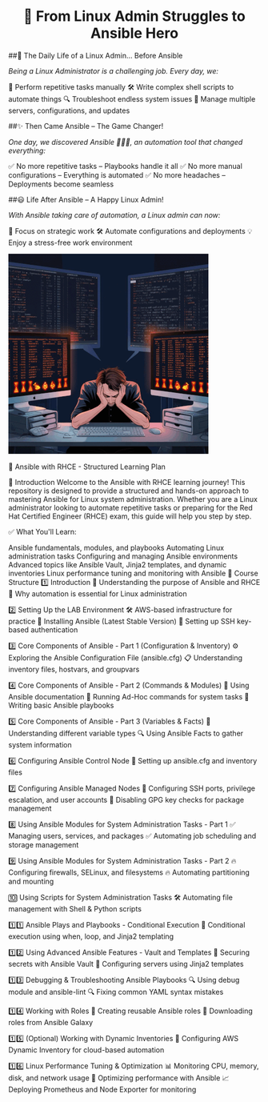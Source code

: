 
<h1 align="center">🚀 From Linux Admin Struggles to Ansible Hero</h1>


##📌 The Daily Life of a Linux Admin... Before Ansible

*Being a Linux Administrator is a challenging job. Every day, we:*

🔄 Perform repetitive tasks manually
🛠️ Write complex shell scripts to automate things
🔍 Troubleshoot endless system issues
🔧 Manage multiple servers, configurations, and updates

##✨ Then Came Ansible – The Game Changer!

*One day, we discovered Ansible 🦸‍♂️💡, an automation tool that changed everything:*

✅ No more repetitive tasks – Playbooks handle it all
✅ No more manual configurations – Everything is automated
✅ No more headaches – Deployments become seamless

##😃 Life After Ansible – A Happy Linux Admin!

*With Ansible taking care of automation, a Linux admin can now:*

🚀 Focus on strategic work
🛠️ Automate configurations and deployments
💡 Enjoy a stress-free work environment

![Ansible RHCE](images/Linux_Ansible.gif)


🚀 Ansible with RHCE - Structured Learning Plan

📌 Introduction
Welcome to the Ansible with RHCE learning journey! This repository is designed to provide a structured and hands-on approach to mastering Ansible for Linux system administration. Whether you are a Linux administrator looking to automate repetitive tasks or preparing for the Red Hat Certified Engineer (RHCE) exam, this guide will help you step by step.

✅ What You'll Learn:

Ansible fundamentals, modules, and playbooks
Automating Linux administration tasks
Configuring and managing Ansible environments
Advanced topics like Ansible Vault, Jinja2 templates, and dynamic inventories
Linux performance tuning and monitoring with Ansible
📂 Course Structure
1️⃣ Introduction
📌 Understanding the purpose of Ansible and RHCE
📌 Why automation is essential for Linux administration

2️⃣ Setting Up the LAB Environment
🛠️ AWS-based infrastructure for practice
🔧 Installing Ansible (Latest Stable Version)
🔑 Setting up SSH key-based authentication

3️⃣ Core Components of Ansible - Part 1 (Configuration & Inventory)
⚙️ Exploring the Ansible Configuration File (ansible.cfg)
📋 Understanding inventory files, hostvars, and groupvars

4️⃣ Core Components of Ansible - Part 2 (Commands & Modules)
📖 Using Ansible documentation
🚀 Running Ad-Hoc commands for system tasks
📜 Writing basic Ansible playbooks

5️⃣ Core Components of Ansible - Part 3 (Variables & Facts)
📌 Understanding different variable types
🔍 Using Ansible Facts to gather system information

6️⃣ Configuring Ansible Control Node
📌 Setting up ansible.cfg and inventory files

7️⃣ Configuring Ansible Managed Nodes
🔹 Configuring SSH ports, privilege escalation, and user accounts
🔹 Disabling GPG key checks for package management

8️⃣ Using Ansible Modules for System Administration Tasks - Part 1
✅ Managing users, services, and packages
✅ Automating job scheduling and storage management

9️⃣ Using Ansible Modules for System Administration Tasks - Part 2
🔥 Configuring firewalls, SELinux, and filesystems
🔥 Automating partitioning and mounting

🔟 Using Scripts for System Administration Tasks
🛠️ Automating file management with Shell & Python scripts

1️⃣1️⃣ Ansible Plays and Playbooks - Conditional Execution
🔄 Conditional execution using when, loop, and Jinja2 templating

1️⃣2️⃣ Using Advanced Ansible Features - Vault and Templates
🔐 Securing secrets with Ansible Vault
📄 Configuring servers using Jinja2 templates

1️⃣3️⃣ Debugging & Troubleshooting Ansible Playbooks
🔍 Using debug module and ansible-lint
🔍 Fixing common YAML syntax mistakes

1️⃣4️⃣ Working with Roles
📌 Creating reusable Ansible roles
📌 Downloading roles from Ansible Galaxy

1️⃣5️⃣ (Optional) Working with Dynamic Inventories
🔄 Configuring AWS Dynamic Inventory for cloud-based automation

1️⃣6️⃣ Linux Performance Tuning & Optimization
📊 Monitoring CPU, memory, disk, and network usage
🔧 Optimizing performance with Ansible
📈 Deploying Prometheus and Node Exporter for monitoring
